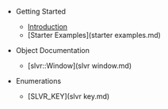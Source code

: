 * Getting Started
	* [Introduction](intro.md)
	* [Starter Examples](starter examples.md)
	
* Object Documentation
	* [slvr::Window](slvr window.md)
	
* Enumerations
	* [SLVR_KEY](slvr key.md)